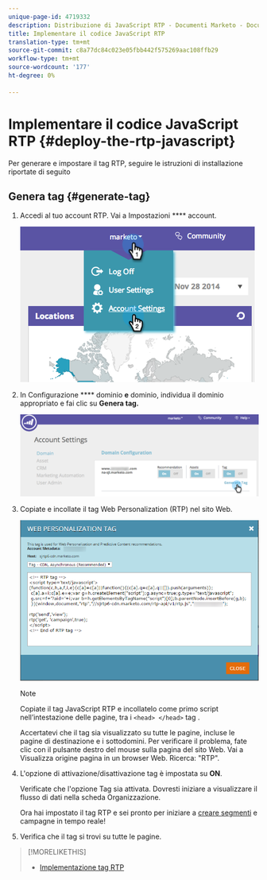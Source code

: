 ```yaml
---
unique-page-id: 4719332
description: Distribuzione di JavaScript RTP - Documenti Marketo - Documentazione prodotto
title: Implementare il codice JavaScript RTP
translation-type: tm+mt
source-git-commit: c8a77dc84c023e05fbb442f575269aac108ffb29
workflow-type: tm+mt
source-wordcount: '177'
ht-degree: 0%

---
```



# Implementare il codice JavaScript RTP {#deploy-the-rtp-javascript}

Per generare e impostare il tag RTP, seguire le istruzioni di installazione riportate di seguito

## Genera tag {#generate-tag}

1. Accedi al tuo account RTP. Vai a Impostazioni **** account.

   ![](assets/image2014-12-1-23-3a3-3a12.png)

1. In Configurazione **** dominio **e** dominio, individua il dominio appropriato e fai clic su **Genera tag.**

   ![](assets/image2014-12-1-23-3a5-3a35.png)

1. Copiate e incollate il tag Web Personalization (RTP) nel sito Web.

   ![](assets/web-personalization-tag.png)

   >[!NOTE]
   >
   >Copiate il tag JavaScript RTP e incollatelo come primo script nell’intestazione delle pagine, tra i `<head> </head>` tag .

   Accertatevi che il tag sia visualizzato su tutte le pagine, incluse le pagine di destinazione e i sottodomini. Per verificare il problema, fate clic con il pulsante destro del mouse sulla pagina del sito Web. Vai a Visualizza origine pagina in un browser Web. Ricerca: &quot;RTP&quot;.

1. L&#39;opzione di attivazione/disattivazione tag è impostata su **ON**.

   Verificate che l&#39;opzione Tag sia attivata. Dovresti iniziare a visualizzare il flusso di dati nella scheda Organizzazione.

   Ora hai impostato il tag RTP e sei pronto per iniziare a [creare segmenti](/help/marketo/product-docs/web-personalization/using-web-segments/create-a-basic-web-segment.md) e campagne in tempo reale!

1. Verifica che il tag si trovi su tutte le pagine.

>[!MORELIKETHIS]
>
>* [Implementazione tag RTP](http://docs.marketo.com/display/docs/rtp+tag+implementation)


